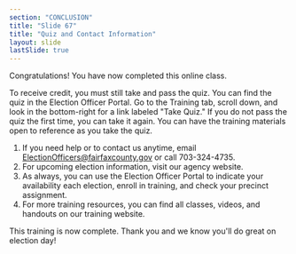 ```yaml
---
section: "CONCLUSION"
title: "Slide 67"
title: "Quiz and Contact Information"
layout: slide
lastSlide: true
---
```


Congratulations! You have now completed this online class.

To receive credit, you must still take and pass the quiz. You can find the quiz in the Election Officer Portal. Go to the Training tab, scroll down, and look in the bottom-right for a link labeled "Take Quiz." If you do not pass the quiz the first time, you can take it again. You can have the training materials open to reference as you take the quiz.

1. If you need help or to contact us anytime, email ElectionOfficers@fairfaxcounty.gov or call 703-324-4735.
2. For upcoming election information, visit our agency website.
3. As always, you can use the Election Officer Portal to indicate your availability each election, enroll in training, and check your precinct assignment.
4. For more training resources, you can find all classes, videos, and handouts on our training website.

This training is now complete. Thank you and we know you'll do great on election day!